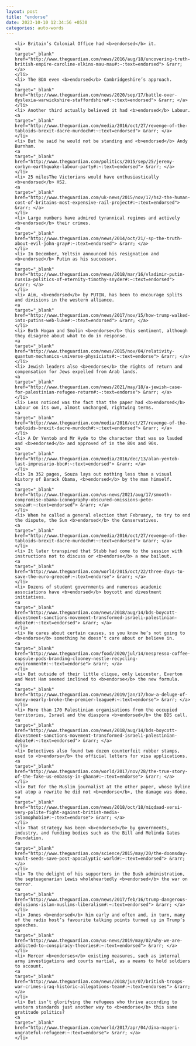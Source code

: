 ```yaml
---
layout: post
title: "endorse"
date: 2023-10-10 12:34:56 +0530
categories: auto-words
---
```

<ol>

    <li> Britain’s Colonial Office had <b>endorsed</b> it.
    <a 
    target="_blank" 
    href="http://www.theguardian.com/news/2016/aug/18/uncovering-truth-british-empire-caroline-elkins-mau-mau#:~:text=endorsed"> &rarr; </a>
    </li>
    <li> The BDA even <b>endorsed</b> Cambridgeshire’s approach.
    <a 
    target="_blank" 
    href="http://www.theguardian.com/news/2020/sep/17/battle-over-dyslexia-warwickshire-staffordshire#:~:text=endorsed"> &rarr; </a>
    </li>
    <li> Another third actually believed it had <b>endorsed</b> Labour.
    <a 
    target="_blank" 
    href="http://www.theguardian.com/media/2016/oct/27/revenge-of-the-tabloids-brexit-dacre-murdoch#:~:text=endorsed"> &rarr; </a>
    </li>
    <li> But he said he would not be standing and <b>endorsed</b> Andy Burnham.
    <a 
    target="_blank" 
    href="http://www.theguardian.com/politics/2015/sep/25/jeremy-corbyn-earthquake-labour-party#:~:text=endorsed"> &rarr; </a>
    </li>
    <li> 25 milesThe Victorians would have enthusiastically <b>endorsed</b> HS2.
    <a 
    target="_blank" 
    href="http://www.theguardian.com/uk-news/2015/nov/17/hs2-the-human-cost-of-britains-most-expensive-rail-project#:~:text=endorsed"> &rarr; </a>
    </li>
    <li> Large numbers have admired tyrannical regimes and actively <b>endorsed</b> their crimes.
    <a 
    target="_blank" 
    href="http://www.theguardian.com/news/2014/oct/21/-sp-the-truth-about-evil-john-gray#:~:text=endorsed"> &rarr; </a>
    </li>
    <li> In December, Yeltsin announced his resignation and <b>endorsed</b> Putin as his successor.
    <a 
    target="_blank" 
    href="http://www.theguardian.com/news/2018/mar/16/vladimir-putin-russia-politics-of-eternity-timothy-snyder#:~:text=endorsed"> &rarr; </a>
    </li>
    <li> Aim, <b>endorsed</b> by PUTIN, has been to encourage splits and divisions in the western alliance.
    <a 
    target="_blank" 
    href="http://www.theguardian.com/news/2017/nov/15/how-trump-walked-into-putins-web-luke#:~:text=endorsed"> &rarr; </a>
    </li>
    <li> Both Hogan and Smolin <b>endorse</b> this sentiment, although they disagree about what to do in response.
    <a 
    target="_blank" 
    href="http://www.theguardian.com/news/2015/nov/04/relativity-quantum-mechanics-universe-physicists#:~:text=endorse"> &rarr; </a>
    </li>
    <li> Jewish leaders also <b>endorse</b> the rights of return and compensation for Jews expelled from Arab lands.
    <a 
    target="_blank" 
    href="http://www.theguardian.com/news/2021/may/18/a-jewish-case-for-palestinian-refugee-return#:~:text=endorse"> &rarr; </a>
    </li>
    <li> Less noticed was the fact that the paper had <b>endorsed</b> Labour on its own, almost unchanged, rightwing terms.
    <a 
    target="_blank" 
    href="http://www.theguardian.com/media/2016/oct/27/revenge-of-the-tabloids-brexit-dacre-murdoch#:~:text=endorsed"> &rarr; </a>
    </li>
    <li> A Dr Yentob and Mr Hyde to the character that was so lauded and <b>endorsed</b> and approved of in the 80s and 90s.
    <a 
    target="_blank" 
    href="http://www.theguardian.com/media/2016/dec/13/alan-yentob-last-impresario-bbc#:~:text=endorsed"> &rarr; </a>
    </li>
    <li> In 352 pages, Souza lays out nothing less than a visual history of Barack Obama, <b>endorsed</b> by the man himself.
    <a 
    target="_blank" 
    href="http://www.theguardian.com/us-news/2021/aug/17/smooth-compromise-obama-iconography-obscured-omissions-pete-souza#:~:text=endorsed"> &rarr; </a>
    </li>
    <li> When he called a general election that February, to try to end the dispute, the Sun <b>endorsed</b> the Conservatives.
    <a 
    target="_blank" 
    href="http://www.theguardian.com/media/2016/oct/27/revenge-of-the-tabloids-brexit-dacre-murdoch#:~:text=endorsed"> &rarr; </a>
    </li>
    <li> It later transpired that Stubb had come to the session with instructions not to discuss or <b>endorse</b> a new bailout.
    <a 
    target="_blank" 
    href="http://www.theguardian.com/world/2015/oct/22/three-days-to-save-the-euro-greece#:~:text=endorse"> &rarr; </a>
    </li>
    <li> Dozens of student governments and numerous academic associations have <b>endorsed</b> boycott and divestment initiatives.
    <a 
    target="_blank" 
    href="http://www.theguardian.com/news/2018/aug/14/bds-boycott-divestment-sanctions-movement-transformed-israeli-palestinian-debate#:~:text=endorsed"> &rarr; </a>
    </li>
    <li> He cares about certain causes, so you know he’s not going to <b>endorse</b> something he doesn’t care about or believe in.
    <a 
    target="_blank" 
    href="http://www.theguardian.com/food/2020/jul/14/nespresso-coffee-capsule-pods-branding-clooney-nestle-recycling-environment#:~:text=endorse"> &rarr; </a>
    </li>
    <li> But outside of their little clique, only Leicester, Everton and West Ham seemed inclined to <b>endorse</b> the new formula.
    <a 
    target="_blank" 
    href="http://www.theguardian.com/news/2019/jan/17/how-a-deluge-of-money-nearly-broke-the-premier-league#:~:text=endorse"> &rarr; </a>
    </li>
    <li> More than 170 Palestinian organisations from the occupied territories, Israel and the diaspora <b>endorsed</b> the BDS call.
    <a 
    target="_blank" 
    href="http://www.theguardian.com/news/2018/aug/14/bds-boycott-divestment-sanctions-movement-transformed-israeli-palestinian-debate#:~:text=endorsed"> &rarr; </a>
    </li>
    <li> Detectives also found two dozen counterfeit rubber stamps, used to <b>endorse</b> the official letters for visa applications.
    <a 
    target="_blank" 
    href="http://www.theguardian.com/world/2017/nov/28/the-true-story-of-the-fake-us-embassy-in-ghana#:~:text=endorse"> &rarr; </a>
    </li>
    <li> But for the Muslim journalist at the other paper, whose byline sat atop a rewrite he did not <b>endorse</b>, the damage was done.
    <a 
    target="_blank" 
    href="http://www.theguardian.com/news/2018/oct/18/miqdaad-versi-very-polite-fight-against-british-media-islamophobia#:~:text=endorse"> &rarr; </a>
    </li>
    <li> That strategy has been <b>endorsed</b> by governments, industry, and funding bodies such as the Bill and Melinda Gates Foundation.
    <a 
    target="_blank" 
    href="http://www.theguardian.com/science/2015/may/20/the-doomsday-vault-seeds-save-post-apocalyptic-world#:~:text=endorsed"> &rarr; </a>
    </li>
    <li> To the delight of his supporters in the Bush administration, the septuagenarian Lewis wholeheartedly <b>endorsed</b> the war on terror.
    <a 
    target="_blank" 
    href="http://www.theguardian.com/news/2017/feb/16/trump-dangerous-delusions-islam-muslims-liberalism#:~:text=endorsed"> &rarr; </a>
    </li>
    <li> Jones <b>endorsed</b> him early and often and, in turn, many of the radio host’s favourite talking points turned up in Trump’s speeches.
    <a 
    target="_blank" 
    href="http://www.theguardian.com/us-news/2019/may/02/why-we-are-addicted-to-conspiracy-theories#:~:text=endorsed"> &rarr; </a>
    </li>
    <li> Mercer <b>endorses</b> existing measures, such as internal army investigations and courts martial, as a means to hold soldiers to account.
    <a 
    target="_blank" 
    href="http://www.theguardian.com/news/2018/jun/07/british-troops-war-crimes-iraq-historic-allegations-team#:~:text=endorses"> &rarr; </a>
    </li>
    <li> But isn’t glorifying the refugees who thrive according to western standards just another way to <b>endorse</b> this same gratitude politics?
    <a 
    target="_blank" 
    href="http://www.theguardian.com/world/2017/apr/04/dina-nayeri-ungrateful-refugee#:~:text=endorse"> &rarr; </a>
    </li>